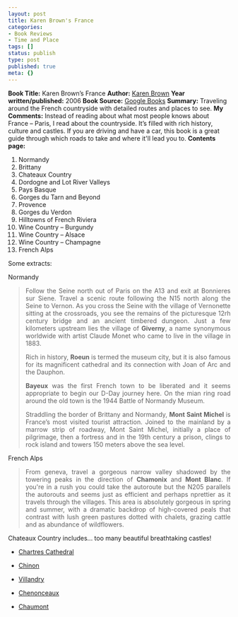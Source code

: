 ```yaml
---
layout: post
title: Karen Brown's France
categories:
- Book Reviews
- Time and Place
tags: []
status: publish
type: post
published: true
meta: {}
---
```

<strong>Book Title:</strong> Karen Brown’s France
<strong>Author:</strong> <a href="http://www.karenbrown.com/">Karen Brown</a>
<strong>Year written/published:</strong> 2006
<strong>Book Source:</strong> <a href="http://books.google.com/books?id=J8EnAAAACAAJ&amp;dq=karen+brown%27s+france">Google Books</a>
<strong>Summary:</strong> Traveling around the French countryside with detailed routes and places to see.
<strong>My Comments:</strong> Instead of reading about what most people knows about France – Paris, I read about the countryside. It’s filled with rich history, culture and castles. If you are driving and have a car, this book is a great guide through which roads to take and where it'll lead you to.
<strong>Contents page:</strong>
<ol>
	<li>Normandy</li>
	<li>Brittany</li>
	<li>Chateaux Country</li>
	<li>Dordogne and Lot River Valleys</li>
	<li>Pays Basque</li>
	<li>Gorges du Tarn and Beyond</li>
	<li>Provence</li>
	<li>Gorges du Verdon</li>
	<li>Hilltowns of French Riviera</li>
	<li>Wine Country – Burgundy</li>
	<li>Wine Country – Alsace</li>
	<li>Wine Country – Champagne</li>
	<li>French Alps</li>
</ol>
Some extracts:

Normandy
<blockquote>
<p align="justify">Follow the Seine north out of Paris on the A13 and exit at Bonnieres sur Siene. Travel a scenic route following the N15 north along the Seine to Vernon. As you cross the Seine with the village of Vernonette sitting at the crossroads, you see the remains of the picturesque 12rh century bridge and an ancient timbered dungeon. Just a few kilometers upstream lies the village of <strong>Giverny</strong>, a name synonymous worldwide with artist Claude Monet who came to live in the village in 1883.</p>
<p align="justify">Rich in history, <strong>Roeun</strong> is termed the museum city, but it is also famous for its magnificent cathedral and its connection with Joan of Arc and the Dauphon.</p>
<p align="justify"><strong>Bayeux</strong> was the first French town to be liberated and it seems appropriate to begin our D-Day journey here. On the mian ring road around the old town is the 1944 Battle of Normandy Museum.</p>
<p align="justify">Straddling the border of Brittany and Normandy, <strong>Mont Saint Michel</strong> is France’s most visited tourist attraction. Joined to the mainland by a marrow strip of roadway, Mont Saint Michel, initially a place of pilgrimage, then a fortress and in the 19th century a prison, clings to rock island and towers 150 meters above the sea level.</p>
</blockquote>
<p align="justify">French Alps</p>

<blockquote>
<p align="justify">From geneva, travel a gorgeous narrow valley shadowed by the towering peaks in the direction of <strong>Chamonix</strong> and <strong>Mont Blanc</strong>. If you're in a rush you could take the autoroute but the N205 parallels the autorouts and seems just as efficient and perhaps nprettier as it travels through the villages. This area is absolutely gorgeous in spring and summer, with a dramatic backdrop of high-covered peals that contrast with lush green pastures dotted with chalets, grazing cattle and as abundance of wildflowers.</p>
</blockquote>
<p align="justify">Chateaux Country includes... too many beautiful breathtaking castles!</p>

<ul>
	<li>
<p align="justify"><a href="http://en.wikipedia.org/wiki/Cathedral_of_Chartres">Chartres Cathedral</a></p>
</li>
	<li>
<p align="justify"><a href="http://en.wikipedia.org/wiki/Chinon">Chinon</a></p>
</li>
	<li>
<p align="justify"><a href="http://en.wikipedia.org/wiki/Ch%C3%A2teau_de_Villandry">Villandry</a></p>
</li>
	<li>
<p align="justify"><a href="http://en.wikipedia.org/wiki/Ch%C3%A2teau_de_Chenonceau">Chenonceaux</a></p>
</li>
	<li>
<p align="justify"><a href="http://en.wikipedia.org/wiki/Ch%C3%A2teau_de_Chaumont">Chaumont</a></p>
</li>
</ul>
